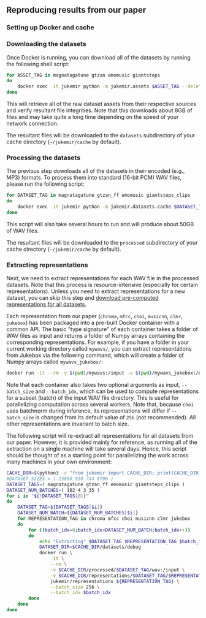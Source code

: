 ## Reproducing results from our paper

### Setting up Docker and cache

### Downloading the datasets

Once Docker is running, you can download all of the datasets by running the following shell script:

```sh
for ASSET_TAG in magnatagatune gtzan emomusic giantsteps
do
	docker exec -it jukemir python -m jukemir.assets $ASSET_TAG --delete_wrong --num_parallel 8
done
```

This will retrieve all of the raw dataset assets from their respective sources and verify resultant file integrities. Note that this downloads about 8GB of files and may take quite a long time depending on the speed of your network connection.

The resultant files will be downloaded to the `datasets` subdirectory of your cache directory (`~/jukemir/cache` by default).

### Processing the datasets

The previous step downloads all of the datasets in their encoded (e.g., MP3) formats. To process them into standard (16-bit PCM) WAV files, please run the following script:

```sh
for DATASET_TAG in magnatagatune gtzan_ff emomusic giantsteps_clips
do
	docker exec -it jukemir python -m jukemir.datasets.cache $DATASET_TAG audio
done
```

This script will also take several hours to run and will produce about 50GB of WAV files.

The resultant files will be downloaded to the `processed` subdirectory of your cache directory (`~/jukemir/cache` by default).

### Extracting representations

Next, we need to extract representations for each WAV file in the processed datasets. Note that this process is resource-intensive (especially for certain representations). Unless you need to extract representations for a new dataset, you can skip this step and [download pre-computed representations for all datasets](TODO).

Each representation from our paper (`chroma`, `mfcc`, `choi`, `musicnn`, `clmr`, `jukebox`) has been packaged into a pre-built Docker container with a common API. The basic "type signature" of each container takes a folder of WAV files as input and returns a folder of Numpy arrays containing the corresponding representations. For example, if you have a folder in your current working directory called `mywavs/`, you can extract representations from Jukebox via the following command, which will create a folder of Numpy arrays called `mywavs_jukebox/`:

```sh
docker run -it --rm -v $(pwd)/mywavs:/input -v $(pwd)/mywavs_jukebox:/output jukemir/representations_jukebox
```

Note that each container also takes two optional arguments as input, `--batch_size` and `--batch_idx`, which can be used to compute representations for a subset (batch) of the input WAV file directory. This is useful for parallelizing computation across several workers. Note that, because `choi` uses batchnorm during inference, its representations will differ if `--batch_size` is changed from its default value of `256` (not recommended). All other representations are invariant to batch size.

The following script will re-extract all representations for all datasets from our paper. However, it is provided mainly for reference, as running all of the extraction on a single machine will take several days. Hence, this script should be thought of as a starting point for parallelizing the work across many machines in your own environment:

```sh
CACHE_DIR=$(python3 -c "from jukemir import CACHE_DIR; print(CACHE_DIR)")
#DATASET_SIZES = ( 25860 930 744 8796 )
DATASET_TAGS=( magnatagatune gtzan_ff emomusic giantsteps_clips )
DATASET_NUM_BATCHES=( 102 4 3 35 )
for i in "${!DATASET_TAGS[@]}"
do
	DATASET_TAG=${DATASET_TAGS[$i]}
	DATASET_NUM_BATCH=${DATASET_NUM_BATCHES[$i]}
	for REPRESENTATION_TAG in chroma mfcc choi musicnn clmr jukebox
	do
		for ((batch_idx=0;batch_idx<DATASET_NUM_BATCH;batch_idx++))
		do
			echo "Extracting" $DATASET_TAG $REPRESENTATION_TAG $batch_idx
			DATASET_DIR=$CACHE_DIR/datasets/debug
			docker run \
				-it \
				--rm \
				-v $CACHE_DIR/processed/$DATASET_TAG/wav:/input \
				-v $CACHE_DIR/representations/$DATASET_TAG/$REPRESENTATION_TAG:/output \
				jukemir/representations_${REPRESENTATION_TAG} \
				--batch_size 256 \
				--batch_idx $batch_idx
		done
	done
done
```
